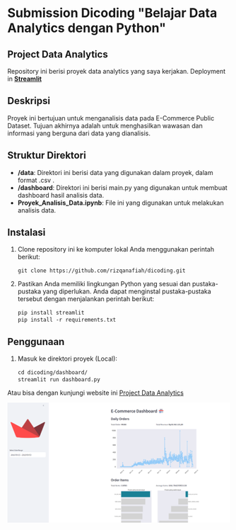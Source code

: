 # Submission Dicoding "Belajar Data Analytics dengan Python"

## Project Data Analytics

Repository ini berisi proyek data analytics yang saya kerjakan. Deployment in [**Streamlit**](https://dicoding-pelyknwnvvjlb9y3eldzra.streamlit.app/)

## Deskripsi

Proyek ini bertujuan untuk menganalisis data pada E-Commerce Public Dataset. Tujuan akhirnya adalah untuk menghasilkan wawasan dan informasi yang berguna dari data yang dianalisis.

## Struktur Direktori

- **/data**: Direktori ini berisi data yang digunakan dalam proyek, dalam format .csv .
- **/dashboard**: Direktori ini berisi main.py yang digunakan untuk membuat dashboard hasil analisis data.
- **Proyek_Analisis_Data.ipynb**: File ini yang digunakan untuk melakukan analisis data.

## Instalasi

1. Clone repository ini ke komputer lokal Anda menggunakan perintah berikut:

   ```shell
   git clone https://github.com/rizqanafiah/dicoding.git
   ```

2. Pastikan Anda memiliki lingkungan Python yang sesuai dan pustaka-pustaka yang diperlukan. Anda dapat menginstal pustaka-pustaka tersebut dengan menjalankan perintah berikut:

   ```shell
   pip install streamlit
   pip install -r requirements.txt
   ```

## Penggunaan

1. Masuk ke direktori proyek (Local):

   ```shell
   cd dicoding/dashboard/
   streamlit run dashboard.py
   ```
Atau bisa dengan kunjungi website ini [Project Data Analytics](https://dicoding-pelyknwnvvjlb9y3eldzra.streamlit.app/)

   <img src="./dashboard/Screenshot.png" alt="Streamlit logo"></img>




